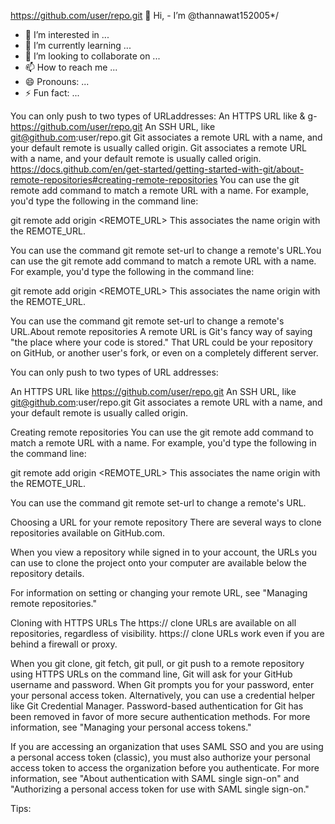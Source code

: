 https://github.com/user/repo.git 👋 Hi, - I’m @thannawat152005*/
- 👀 I’m interested in ...
- 🌱 I’m currently learning ...
- 💞️ I’m looking to collaborate on ...
- 📫 How to reach me ...
- 😄 Pronouns: ...
- ⚡ Fun fact: ...
 
<!--- @thannawat152005/thannawat152005 is a ✨ special ✨ repository because its `README.md` (this file) appears on your GitHub profile.
You can click the Preview link to take a look at your changes!--->
You can only push to two types of URLaddresses:
An HTTPS URL like & g- https://github.com/user/repo.git
An SSH URL, like git@github.com:user/repo.git
Git associates a remote URL with a name, and your default remote is usually called origin.
Git associates a remote URL with a name, and your default remote is usually called origin.
https://docs.github.com/en/get-started/getting-started-with-git/about-remote-repositories#creating-remote-repositories
You can use the git remote add command to match a remote URL with a name. For example, you'd type the following in the command line:

git remote add origin <REMOTE_URL>
This associates the name origin with the REMOTE_URL.

You can use the command git remote set-url to change a remote's URL.You can use the git remote add command to match a remote URL with a name. For example, you'd type the following in the command line:

git remote add origin <REMOTE_URL>
This associates the name origin with the REMOTE_URL.

You can use the command git remote set-url to change a remote's URL.About remote repositories
A remote URL is Git's fancy way of saying "the place where your code is stored." That URL could be your repository on GitHub, or another user's fork, or even on a completely different server.

You can only push to two types of URL addresses:

An HTTPS URL like https://github.com/user/repo.git
An SSH URL, like git@github.com:user/repo.git
Git associates a remote URL with a name, and your default remote is usually called origin.

Creating remote repositories
You can use the git remote add command to match a remote URL with a name. For example, you'd type the following in the command line:

git remote add origin <REMOTE_URL>
This associates the name origin with the REMOTE_URL.

You can use the command git remote set-url to change a remote's URL.

Choosing a URL for your remote repository
There are several ways to clone repositories available on GitHub.com.

When you view a repository while signed in to your account, the URLs you can use to clone the project onto your computer are available below the repository details.

For information on setting or changing your remote URL, see "Managing remote repositories."

Cloning with HTTPS URLs
The https:// clone URLs are available on all repositories, regardless of visibility. https:// clone URLs work even if you are behind a firewall or proxy.

When you git clone, git fetch, git pull, or git push to a remote repository using HTTPS URLs on the command line, Git will ask for your GitHub username and password. When Git prompts you for your password, enter your personal access token. Alternatively, you can use a credential helper like Git Credential Manager. Password-based authentication for Git has been removed in favor of more secure authentication methods. For more information, see "Managing your personal access tokens."

If you are accessing an organization that uses SAML SSO and you are using a personal access token (classic), you must also authorize your personal access token to access the organization before you authenticate. For more information, see "About authentication with SAML single sign-on" and "Authorizing a personal access token for use with SAML single sign-on."

Tips: